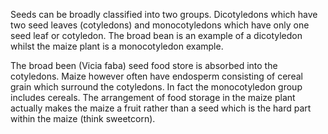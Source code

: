 Seeds can be broadly classified into two groups. Dicotyledons which have two seed leaves (cotyledons) and monocotyledons which have only one seed leaf or cotyledon. The broad bean is an example of a dicotyledon whilst the maize plant is a monocotyledon example.

The broad been (Vicia faba) seed food store is absorbed into the cotyledons. Maize however often have endosperm consisting of cereal grain which surround the cotyledons. In fact the monocotyledon group includes cereals. The arrangement of food storage in the maize plant actually makes the maize a fruit rather than a seed which is the hard part within the maize (think sweetcorn).
